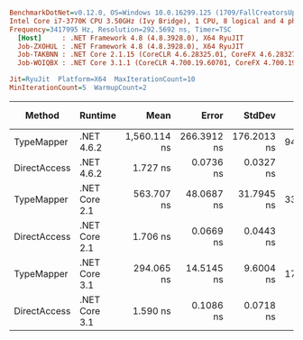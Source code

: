 ``` ini

BenchmarkDotNet=v0.12.0, OS=Windows 10.0.16299.125 (1709/FallCreatorsUpdate/Redstone3)
Intel Core i7-3770K CPU 3.50GHz (Ivy Bridge), 1 CPU, 8 logical and 4 physical cores
Frequency=3417995 Hz, Resolution=292.5692 ns, Timer=TSC
  [Host]     : .NET Framework 4.8 (4.8.3928.0), X64 RyuJIT
  Job-ZXOHUL : .NET Framework 4.8 (4.8.3928.0), X64 RyuJIT
  Job-TAKBNN : .NET Core 2.1.15 (CoreCLR 4.6.28325.01, CoreFX 4.6.28327.02), X64 RyuJIT
  Job-WOIQBX : .NET Core 3.1.1 (CoreCLR 4.700.19.60701, CoreFX 4.700.19.60801), X64 RyuJIT

Jit=RyuJit  Platform=X64  MaxIterationCount=10  
MinIterationCount=5  WarmupCount=2  

```
|       Method |       Runtime |         Mean |       Error |      StdDev |  Ratio | RatioSD |  Gen 0 | Gen 1 | Gen 2 | Allocated |
|------------- |-------------- |-------------:|------------:|------------:|-------:|--------:|-------:|------:|------:|----------:|
|   TypeMapper |    .NET 4.6.2 | 1,560.114 ns | 266.3912 ns | 176.2013 ns | 949.39 |   83.02 | 0.0534 |     - |     - |     225 B |
| DirectAccess |    .NET 4.6.2 |     1.727 ns |   0.0736 ns |   0.0327 ns |   1.00 |    0.00 |      - |     - |     - |         - |
|   TypeMapper | .NET Core 2.1 |   563.707 ns |  48.0687 ns |  31.7945 ns | 333.04 |   22.33 | 0.0114 |     - |     - |      48 B |
| DirectAccess | .NET Core 2.1 |     1.706 ns |   0.0669 ns |   0.0443 ns |   1.00 |    0.03 |      - |     - |     - |         - |
|   TypeMapper | .NET Core 3.1 |   294.065 ns |  14.5145 ns |   9.6004 ns | 170.16 |    8.01 | 0.0114 |     - |     - |      48 B |
| DirectAccess | .NET Core 3.1 |     1.590 ns |   0.1086 ns |   0.0718 ns |   0.92 |    0.05 |      - |     - |     - |         - |
